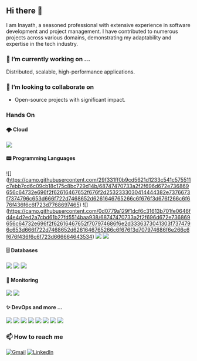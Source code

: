 ## Hi there 👋

I am Inayath, a seasoned professional with extensive experience in software development and project management. I have contributed to numerous projects across various domains, demonstrating my adaptability and expertise in the tech industry.

### 🔭 I’m currently working on ...
Distributed, scalable, high-performance applications.

### 👯 I’m looking to collaborate on 
- Open-source projects with significant impact.

### Hands On
#### 🌩️ Cloud
![](https://camo.githubusercontent.com/873c09f11f469258183d6e64e34c12195f5f7f3d311b4c7a1461339a7255ee00/68747470733a2f2f696d672e736869656c64732e696f2f62616467652f4157532d2532334646393930302e7376673f7374796c653d666f722d7468652d6261646765266c6f676f3d616d617a6f6e2d617773266c6f676f436f6c6f723d7768697465)
#### 📟 Programming Languages
![]
(https://camo.githubusercontent.com/29f331ff0b9cd5621d1233c541c575511c7ebb7cd6c09cb18c175c8bc729d14b/68747470733a2f2f696d672e736869656c64732e696f2f62616467652f676f2d2532333030414444382e7376673f7374796c653d666f722d7468652d6261646765266c6f676f3d676f266c6f676f436f6c6f723d7768697465)
![]
(https://camo.githubusercontent.com/0d0779a129f1dcf6c31613b701fe0646fd4e4d2ed2a7cbd61b27fd5514baa938/68747470733a2f2f696d672e736869656c64732e696f2f62616467652f707974686f6e2d3336373041303f7374796c653d666f722d7468652d6261646765266c6f676f3d707974686f6e266c6f676f436f6c6f723d666664643534)
![](https://camo.githubusercontent.com/63743a3e78595174c24ac0dc44fd9d747418a6ae19e2f6b735504bbafdbf039c/68747470733a2f2f696d672e736869656c64732e696f2f62616467652f41706163686525323047726f6f76792d3432393842382e7376673f7374796c653d666f722d7468652d6261646765266c6f676f3d4170616368652b47726f6f7679266c6f676f436f6c6f723d7768697465)
![](https://camo.githubusercontent.com/bea90da226e09b503e6c8fde824f4816b98dcf30cd31e803006bf6335af06890/68747470733a2f2f696d672e736869656c64732e696f2f62616467652f6a6176612d2532334544384230302e7376673f7374796c653d666f722d7468652d6261646765266c6f676f3d6f70656e6a646b266c6f676f436f6c6f723d7768697465)
#### 🗄️ Databases
![](https://camo.githubusercontent.com/544022edf8369d944e68802fc043b0268484709e334d23db2882590aeae296cb/68747470733a2f2f696d672e736869656c64732e696f2f62616467652f706f7374677265732d2532333331363139322e7376673f7374796c653d666f722d7468652d6261646765266c6f676f3d706f737467726573716c266c6f676f436f6c6f723d7768697465)
![](https://camo.githubusercontent.com/5b1a8a2ab28e57c911c30a05ba7a3f2bff34c09eab506b5dc98c9a370fbf1882/68747470733a2f2f696d672e736869656c64732e696f2f62616467652f416d617a6f6e25323044796e616d6f44422d3430353344363f7374796c653d666f722d7468652d6261646765266c6f676f3d416d617a6f6e25323044796e616d6f4442266c6f676f436f6c6f723d7768697465)
![](https://camo.githubusercontent.com/a9de0eb3700c2fa9ad1aaab0c5b1e284de4d3b5fd11a43079aa58cc420368aca/68747470733a2f2f696d672e736869656c64732e696f2f62616467652f2d456c61737469635365617263682d3030353537313f7374796c653d666f722d7468652d6261646765266c6f676f3d656c6173746963736561726368)
#### 👀 Monitoring
![](https://camo.githubusercontent.com/2f09a2f7c8e0f0a399dd4eeec0ad0c7228dccb0fe10ac71e1e6639b7c67281e7/68747470733a2f2f696d672e736869656c64732e696f2f62616467652f73706c756e6b2d2532333030303030302e7376673f7374796c653d666f722d7468652d6261646765266c6f676f3d73706c756e6b266c6f676f436f6c6f723d7768697465)
![](https://camo.githubusercontent.com/e2f8dfa2a3ce2c4a02c5b6ec2c079c0c7f6d1ff324aa28dd61b3b9995cf925e3/68747470733a2f2f696d672e736869656c64732e696f2f62616467652f64617461646f672d2532333633324341362e7376673f7374796c653d666f722d7468652d6261646765266c6f676f3d64617461646f67266c6f676f436f6c6f723d7768697465)
#### ✨ DevOps and more ...
![](https://camo.githubusercontent.com/c9a85f6869aa992f1500dd9d4d4bdff7d405605292ca152587394c1f92552d4f/68747470733a2f2f696d672e736869656c64732e696f2f62616467652f646f636b65722d2532333064623765642e7376673f7374796c653d666f722d7468652d6261646765266c6f676f3d646f636b6572266c6f676f436f6c6f723d7768697465)
![](https://camo.githubusercontent.com/d6d8bad228e7b8393fc66fb6b2a8628b821c4e3ca736a9c765d4a97c6e0afc1d/68747470733a2f2f696d672e736869656c64732e696f2f62616467652f6b756265726e657465732d2532333332366365352e7376673f7374796c653d666f722d7468652d6261646765266c6f676f3d6b756265726e65746573266c6f676f436f6c6f723d7768697465)
![](https://camo.githubusercontent.com/cfb4dfc8ebbd3142ad1d68b18513d968429615d4c8cf16f68de71df188effe6b/68747470733a2f2f696d672e736869656c64732e696f2f62616467652f4170616368652532304b61666b612d3030303f7374796c653d666f722d7468652d6261646765266c6f676f3d6170616368656b61666b61)
![](https://camo.githubusercontent.com/64b07f098af0d5cab6d5733d0052ef1980ad5b4af36509b8819e06e6eae734c4/68747470733a2f2f696d672e736869656c64732e696f2f62616467652f6a656e6b696e732d2532333243353236332e7376673f7374796c653d666f722d7468652d6261646765266c6f676f3d6a656e6b696e73266c6f676f436f6c6f723d7768697465)
![](https://camo.githubusercontent.com/cfd93afae2e23a0768b3632b29f11ca4a0629ae6b6eb1d926abd1a1bafb46109/68747470733a2f2f696d672e736869656c64732e696f2f62616467652f4170616368652532304d6176656e2d4337314133363f7374796c653d666f722d7468652d6261646765266c6f676f3d4170616368652532304d6176656e266c6f676f436f6c6f723d7768697465)
![](https://camo.githubusercontent.com/7e3f4753f2a0899249d02753d1effcd48163d3abb5e60e099a84a26569a76403/68747470733a2f2f696d672e736869656c64732e696f2f62616467652f477261646c652d3032333033412e7376673f7374796c653d666f722d7468652d6261646765266c6f676f3d477261646c65266c6f676f436f6c6f723d7768697465)
![](https://camo.githubusercontent.com/579cca9d03e324c90d59af069554195682c0f3b67f61cd401efeaa3c0ae3974b/68747470733a2f2f696d672e736869656c64732e696f2f62616467652f2d537761676765722d253233436c6f6a7572653f7374796c653d666f722d7468652d6261646765266c6f676f3d73776167676572266c6f676f436f6c6f723d7768697465)
![](https://camo.githubusercontent.com/ba584de4ac70e8fe64dc7ba99616452db56eff41607d2c09ad0fed9f46865739/68747470733a2f2f696d672e736869656c64732e696f2f62616467652f436c6f7564426565732d313939374235263f6c6f676f3d636c6f756462656573266c6f676f436f6c6f723d7768697465267374796c653d666f722d7468652d6261646765)

### 📫 How to reach me
[![Gmail](https://img.shields.io/badge/Gmail-white?style=flat&logo=gmail&logoColor=red)](mailto:inayathulla2020@gmail.com)
[![LinkedIn](https://img.shields.io/badge/LinkedIn-blue?style=flat&logo=linkedin)](https://www.linkedin.com/in/inayathullakhan/)

<!--
**inayathulla/inayathulla** is a ✨ _special_ ✨ repository because its `README.md` (this file) appears on your GitHub profile.

Here are some ideas to get you started:

- 🔭 I’m currently working on ...
- 🌱 I’m currently learning ...
- 👯 I’m looking to collaborate on ...
- 🤔 I’m looking for help with ...
- 💬 Ask me about ...
- 📫 How to reach me: ...
- 😄 Pronouns: ...
- ⚡ Fun fact: ...
-->
